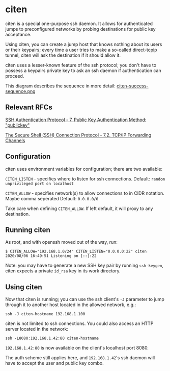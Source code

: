 # citen
citen is a special one-purpose ssh daemon. It allows for authenticated jumps to preconfigured networks by probing destinations for public key acceptance.

Using citen, you can create a jump host that knows nothing about its users or their keypairs; every time a user tries to make a so-called direct-tcpip tunnel, citen will ask the destination if it should allow it. 

citen uses a lesser-known feature of the ssh protocol; you don't have to possess a keypairs private key to ask an ssh daemon if authentication can proceed.

This diagram describes the sequence in more detail: [citen-success-sequence.png](./docs/citen-success-sequence.png)

## Relevant RFCs
[SSH Authentication Protocol - 7.  Public Key Authentication Method: "publickey"](https://datatracker.ietf.org/doc/html/rfc4252#section-7)

[The Secure Shell (SSH) Connection Protocol - 7.2. TCP/IP Forwarding Channels](https://datatracker.ietf.org/doc/html/rfc4254#section-7.2)



## Configuration
citen uses environment variables for configuration; there are two available:

`CITEN_LISTEN` - specifies where to listen for ssh connections. 
Default: `random unprivileged port on localhost`

`CITEN_ALLOW` - specifies network(s) to allow connections to in CIDR notation.
Maybe comma seperated
Default: `0.0.0.0/0`

Take care when defining `CITEN_ALLOW`. If left default, it will proxy to any destination.

## Running citen
As root, and with openssh moved out of the way, run:
```
$ CITEN_ALLOW="192.168.1.0/24" CITEN_LISTEN="0.0.0.0:22" citen 
2020/08/06 16:49:51 Listening on [::]:22
```

Note: you may have to generate a new SSH key pair by running `ssh-keygen`, citen expects a private `id_rsa` key in its work directory.

## Using citen
Now that citen is running; you can use the ssh client's `-J` parameter to jump through it to another host located in the allowed network, e.g.:

```
ssh -J citen-hostname 192.168.1.100
```

citen is not limited to ssh connections. You could also access an HTTP server located in the network:

```
ssh -L8080:192.168.1.42:80 citen-hostname
```

`192.168.1.42:80` is now available on the client's localhost port 8080. 

The auth scheme still applies here, and `192.168.1.42`'s ssh daemon will have to accept the user and public key combo.
